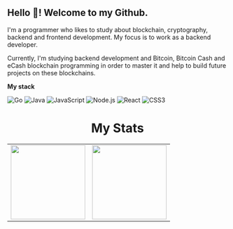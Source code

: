 ## Hello 👋! Welcome to my Github.

I'm a programmer who likes to study about blockchain, cryptography, backend and frontend development. My focus is to work as a backend developer.

Currently, I'm studying backend development and Bitcoin, Bitcoin Cash and eCash blockchain programming in order to master it and help to build future projects on these blockchains.


<b>My stack</b>

![Go](https://img.shields.io/badge/Go-333333?style=for-the-badge&logo=go)
![Java](https://img.shields.io/badge/Java-333333?style=for-the-badge&logo=openjdk)
![JavaScript](https://img.shields.io/badge/javascript-333333?style=for-the-badge&logo=javascript)
![Node.js](https://img.shields.io/badge/node.js-333333?style=for-the-badge&logo=node.js)
![React](https://img.shields.io/badge/react-333333?style=for-the-badge&logo=react)
![CSS3](https://img.shields.io/badge/css3-333333?style=for-the-badge&logo=css3)

<h1 align="center">My Stats</h1>

<div align="center">
  <table style="margin: 0 auto;">
    <tr>
      <td>
        <img height="170px" src="https://github-readme-streak-stats.herokuapp.com/?user=EternalBytes&theme=react&hide_border=true"/>
      </td>
      <td>
        <img height="170px" src="https://github-readme-stats.vercel.app/api/top-langs/?username=EternalBytes&layout=compact&theme=react&count_private=true&hide_border=true"/>
      </td>
    </tr>
  </table>
</div>
